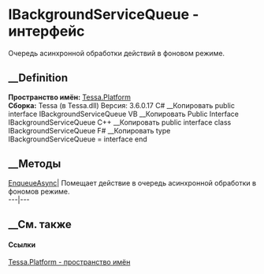 # IBackgroundServiceQueue - интерфейс
Очередь асинхронной обработки действий в фоновом режиме.
## __Definition
 **Пространство имён:** [Tessa.Platform](N_Tessa_Platform.htm)  
 **Сборка:** Tessa (в Tessa.dll) Версия: 3.6.0.17
C# __Копировать
     public interface IBackgroundServiceQueue
VB __Копировать
     Public Interface IBackgroundServiceQueue
C++ __Копировать
     public interface class IBackgroundServiceQueue
F# __Копировать
     type IBackgroundServiceQueue = interface end
##  __Методы
[EnqueueAsync](M_Tessa_Platform_IBackgroundServiceQueue_EnqueueAsync.htm)|
Помещает действие в очередь асинхронной обработки в фономов режиме.  
---|---  
## __См. также
#### Ссылки
[Tessa.Platform - пространство имён](N_Tessa_Platform.htm)
